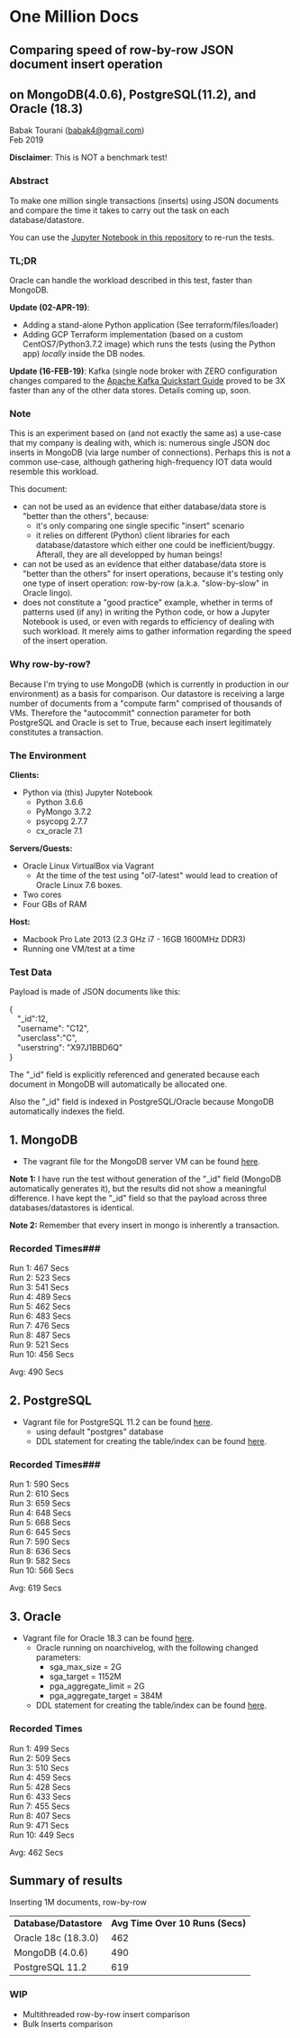 # One Million Docs
## Comparing speed of row-by-row JSON document insert operation 
## on MongoDB(4.0.6), PostgreSQL(11.2), and Oracle (18.3)

Babak Tourani (babak4@gmail.com)<br/>
Feb 2019

**Disclaimer**: This is NOT a benchmark test! 

### Abstract ###
To make one million single transactions (inserts) using JSON documents and compare the time it takes to carry out the task on each database/datastore.

You can use the <a href="https://github.com/babak4/OneMillionDocs/blob/master/OneMillionDocs.ipynb">Jupyter Notebook in this repository</a> to re-run the tests.

### TL;DR ###
Oracle can handle the workload described in this test, faster than MongoDB.

**Update (02-APR-19)**:
- Adding a stand-alone Python application (See terraform/files/loader)
- Adding GCP Terraform implementation (based on a custom CentOS7/Python3.7.2 image) which runs the tests (using the Python app) *locally* inside the DB nodes.

**Update (16-FEB-19)**: Kafka (single node broker with ZERO configuration changes compared to the <a href="https://kafka.apache.org/quickstart">Apache Kafka Quickstart Guide</a> proved to be 3X faster than any of the other data stores. Details coming up, soon.

### Note ###
This is an experiment based on (and not exactly the same as) a use-case that my company is dealing with, which is: numerous single JSON doc inserts in MongoDB (via large number of connections). Perhaps this is not a common use-case, although gathering high-frequency IOT data would resemble this workload.

This document:
* can not be used as an evidence that either database/data store is "better than the others", because:
    - it's only comparing one single specific "insert" scenario
    - it relies on different (Python) client libraries for each database/datastore which either one could be inefficient/buggy. Afterall, they are all developped by human beings!
* can not be used as an evidence that either database/data store is "better than the others" for insert operations, because it's testing only one type of insert operation: row-by-row (a.k.a. "slow-by-slow" in Oracle lingo).
* does not constitute a "good practice" example, whether in terms of patterns used (if any) in writing the Python code, or how a Jupyter Notebook is used, or even with regards to efficiency of dealing with such workload. It merely aims to gather information regarding the speed of the insert operation.

### Why row-by-row? ###
Because I'm trying to use MongoDB (which is currently in production in our environment) as a basis for comparison. Our datastore is receiving a large number of documents from a "compute farm" comprised of thousands of VMs. Therefore the "autocommit" connection parameter for both PostgreSQL and Oracle is set to True, because each insert legitimately constitutes a transaction.

### The Environment ###
**Clients:**
* Python via (this) Jupyter Notebook
    * Python 3.6.6
    * PyMongo 3.7.2
    * psycopg 2.7.7
    * cx_oracle 7.1
    
**Servers/Guests:**
* Oracle Linux VirtualBox via Vagrant
    * At the time of the test using "ol7-latest" would lead to creation of Oracle Linux 7.6 boxes.
* Two cores
* Four GBs of RAM

**Host:**
* Macbook Pro Late 2013 (2.3 GHz i7 - 16GB 1600MHz DDR3)
* Running one VM/test at a time

### Test Data ##
Payload is made of JSON documents like this:

{<br/>
    &emsp;"_id":12,<br/>
    &emsp;"username": "C12",<br/>
    &emsp;"userclass":"C",<br/>
    &emsp;"userstring": "X97J1BBD6Q"<br/>
}

The "_id" field is explicitly referenced and generated because each document in MongoDB will automatically be allocated one.

Also the "_id" field is indexed in PostgreSQL/Oracle because MongoDB automatically indexes the field.

## 1. MongoDB ##
* The vagrant file for the MongoDB server VM can be found <a href="https://github.com/babak4/OneMillionDocs/blob/master/vagrant_boxes/mongoDB/Vagrantfile">here</a>.

**Note 1:** I have run the test without generation of the "_id" field (MongoDB automatically generates it), but the results did not show a meaningful difference. I have kept the "_id" field so that the payload across three databases/datastores is identical.

**Note 2:** Remember that every insert in mongo is inherently a transaction.

### Recorded Times###
Run 1: 467 Secs<br/>
Run 2: 523 Secs<br/>
Run 3: 541 Secs<br/>
Run 4: 489 Secs<br/>
Run 5: 462 Secs<br/>
Run 6: 483 Secs<br/>
Run 7: 476 Secs<br/>
Run 8: 487 Secs<br/>
Run 9: 521 Secs<br/>
Run 10: 456 Secs<br/>

Avg: 490 Secs

## 2. PostgreSQL ##
* Vagrant file for PostgreSQL 11.2 can be found <a href="https://github.com/babak4/OneMillionDocs/blob/master/vagrant_boxes/PostgreSQL/Vagrantfile">here</a>.
    * using default "postgres" database
    * DDL statement for creating the table/index can be found <a href="https://github.com/babak4/OneMillionDocs/blob/master/vagrant_boxes/PostgreSQL/scripts/DDL.sql">here</a>.

### Recorded Times###
Run 1: 590 Secs<br/>
Run 2: 610 Secs<br/>
Run 3: 659 Secs<br/>
Run 4: 648 Secs<br/>
Run 5: 668 Secs<br/>
Run 6: 645 Secs<br/>
Run 7: 590 Secs<br/>
Run 8: 636 Secs<br/>
Run 9: 582 Secs<br/>
Run 10: 566 Secs<br/>

Avg: 619 Secs

## 3. Oracle ##
* Vagrant file for Oracle 18.3 can be found <a href="https://github.com/oracle/vagrant-boxes/tree/master/OracleDatabase/18.3.0">here</a>.
    * Oracle running on noarchivelog, with the following changed parameters:
        * sga_max_size = 2G
        * sga_target = 1152M
        * pga_aggregate_limit = 2G
        * pga_aggregate_target = 384M
    * DDL statement for creating the table/index can be found <a href="https://github.com/babak4/OneMillionDocs/blob/master/vagrant_boxes/Oracle/DDL.sql">here</a>.

### Recorded Times ###
Run 1: 499 Secs<br/>
Run 2: 509 Secs<br/>
Run 3: 510 Secs<br/>
Run 4: 459 Secs<br/>
Run 5: 428 Secs<br/>
Run 6: 433 Secs<br/>
Run 7: 455 Secs<br/>
Run 8: 407 Secs<br/>
Run 9: 471 Secs<br/>
Run 10: 449 Secs<br/>

Avg: 462 Secs

## Summary of results ##

Inserting 1M documents, row-by-row

<table>
    <tr>
        <td><b>Database/Datastore</b></td><td><b>Avg Time Over 10 Runs (Secs)</b></td>
    </tr>
    <tr>
        <td>Oracle 18c (18.3.0)</td><td>462</td>
    </tr>
    <tr>
        <td>MongoDB (4.0.6)</td><td>490</td>
    </tr>
    <tr>
        <td>PostgreSQL 11.2</td><td>619</td>
    </tr>
</table>

### WIP ###
* Multithreaded row-by-row insert comparison
* Bulk Inserts comparison
